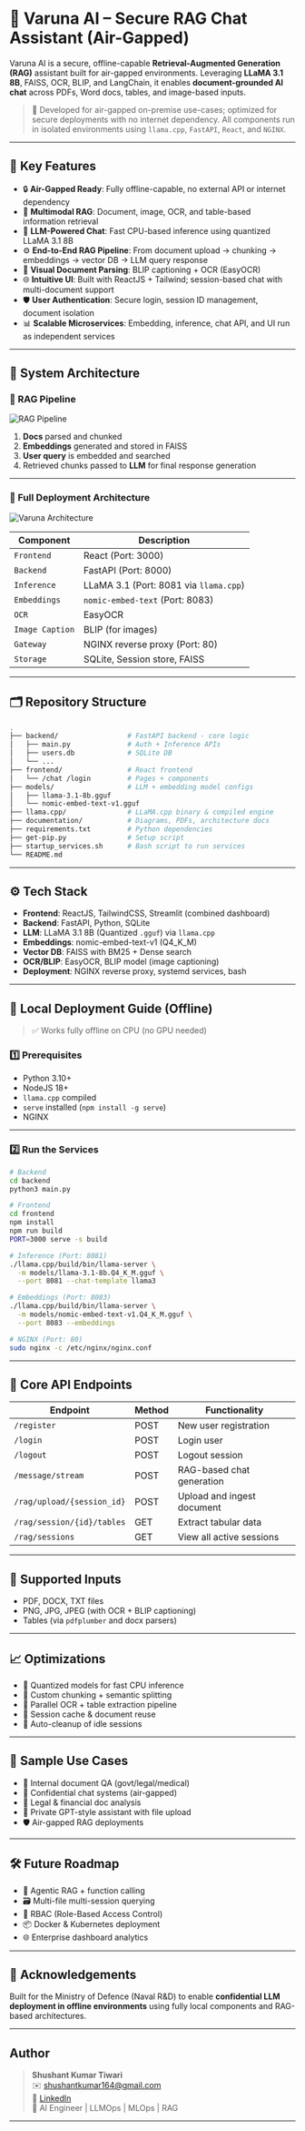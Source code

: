 # 🔰 Varuna AI – Secure RAG Chat Assistant (Air-Gapped)

Varuna AI is a secure, offline-capable **Retrieval-Augmented Generation (RAG)** assistant built for air-gapped environments. Leveraging **LLaMA 3.1 8B**, FAISS, OCR, BLIP, and LangChain, it enables **document-grounded AI chat** across PDFs, Word docs, tables, and image-based inputs.

> 📍 Developed for air-gapped on-premise use-cases; optimized for secure deployments with no internet dependency. All components run in isolated environments using `llama.cpp`, `FastAPI`, `React`, and `NGINX`.

---

## 🧠 Key Features

- 🔒 **Air-Gapped Ready**: Fully offline-capable, no external API or internet dependency  
- 📄 **Multimodal RAG**: Document, image, OCR, and table-based information retrieval  
- 🧠 **LLM-Powered Chat**: Fast CPU-based inference using quantized LLaMA 3.1 8B  
- ⚙️ **End-to-End RAG Pipeline**: From document upload → chunking → embeddings → vector DB → LLM query response  
- 🧾 **Visual Document Parsing**: BLIP captioning + OCR (EasyOCR)  
- 🌐 **Intuitive UI**: Built with ReactJS + Tailwind; session-based chat with multi-document support  
- 🛡️ **User Authentication**: Secure login, session ID management, document isolation  
- 📊 **Scalable Microservices**: Embedding, inference, chat API, and UI run as independent services  

---

## 🧱 System Architecture

### 🧠 RAG Pipeline

![RAG Pipeline](./assets/RAG_Architecture.PNG)

1. **Docs** parsed and chunked  
2. **Embeddings** generated and stored in FAISS  
3. **User query** is embedded and searched  
4. Retrieved chunks passed to **LLM** for final response generation  

---

### 🔐 Full Deployment Architecture

![Varuna Architecture](./assets/full-architecture.png)

| Component       | Description                             |
|----------------|-----------------------------------------|
| `Frontend`      | React (Port: 3000)                      |
| `Backend`       | FastAPI (Port: 8000)                    |
| `Inference`     | LLaMA 3.1 (Port: 8081 via `llama.cpp`)  |
| `Embeddings`    | `nomic-embed-text` (Port: 8083)         |
| `OCR`           | EasyOCR                                 |
| `Image Caption` | BLIP (for images)                       |
| `Gateway`       | NGINX reverse proxy (Port: 80)          |
| `Storage`       | SQLite, Session store, FAISS            |

---

## 🗂️ Repository Structure

```bash
.
├── backend/                 # FastAPI backend - core logic
│   ├── main.py              # Auth + Inference APIs
│   ├── users.db             # SQLite DB
│   └── ...                 
├── frontend/                # React frontend
│   └── /chat /login         # Pages + components
├── models/                  # LLM + embedding model configs
│   ├── llama-3.1-8b.gguf
│   └── nomic-embed-text-v1.gguf
├── llama.cpp/               # LLaMA.cpp binary & compiled engine
├── documentation/           # Diagrams, PDFs, architecture docs
├── requirements.txt         # Python dependencies
├── get-pip.py               # Setup script
├── startup_services.sh      # Bash script to run services
└── README.md
```

---

## ⚙️ Tech Stack

- **Frontend**: ReactJS, TailwindCSS, Streamlit (combined dashboard)  
- **Backend**: FastAPI, Python, SQLite  
- **LLM**: LLaMA 3.1 8B (Quantized `.gguf`) via `llama.cpp`  
- **Embeddings**: nomic-embed-text-v1 (Q4_K_M)  
- **Vector DB**: FAISS with BM25 + Dense search  
- **OCR/BLIP**: EasyOCR, BLIP model (image captioning)  
- **Deployment**: NGINX reverse proxy, systemd services, bash  

---

## 🚀 Local Deployment Guide (Offline)

> ✅ Works fully offline on CPU (no GPU needed)

### 1️⃣ Prerequisites

- Python 3.10+  
- NodeJS 18+  
- `llama.cpp` compiled  
- `serve` installed (`npm install -g serve`)  
- NGINX  

---

### 2️⃣ Run the Services

```bash
# Backend
cd backend
python3 main.py

# Frontend
cd frontend
npm install
npm run build
PORT=3000 serve -s build

# Inference (Port: 8081)
./llama.cpp/build/bin/llama-server \
  -m models/llama-3.1-8b.Q4_K_M.gguf \
  --port 8081 --chat-template llama3

# Embeddings (Port: 8083)
./llama.cpp/build/bin/llama-server \
  -m models/nomic-embed-text-v1.Q4_K_M.gguf \
  --port 8083 --embeddings

# NGINX (Port: 80)
sudo nginx -c /etc/nginx/nginx.conf
```

---

## 🧪 Core API Endpoints

| Endpoint                         | Method | Functionality                       |
|----------------------------------|--------|-------------------------------------|
| `/register`                      | POST   | New user registration               |
| `/login`                         | POST   | Login user                          |
| `/logout`                        | POST   | Logout session                      |
| `/message/stream`                | POST   | RAG-based chat generation           |
| `/rag/upload/{session_id}`       | POST   | Upload and ingest document          |
| `/rag/session/{id}/tables`       | GET    | Extract tabular data                |
| `/rag/sessions`                  | GET    | View all active sessions            |

---

## 🧾 Supported Inputs

- PDF, DOCX, TXT files  
- PNG, JPG, JPEG (with OCR + BLIP captioning)  
- Tables (via `pdfplumber` and docx parsers)  

---

## 📈 Optimizations

- 🔸 Quantized models for fast CPU inference  
- 🔸 Custom chunking + semantic splitting  
- 🔸 Parallel OCR + table extraction pipeline  
- 🔸 Session cache & document reuse  
- 🔸 Auto-cleanup of idle sessions  

---

## 📌 Sample Use Cases

- 📄 Internal document QA (govt/legal/medical)  
- 🔐 Confidential chat systems (air-gapped)  
- 📑 Legal & financial doc analysis  
- 🧠 Private GPT-style assistant with file upload  
- 🛡️ Air-gapped RAG deployments  

---

## 🛠 Future Roadmap

- 🧠 Agentic RAG + function calling  
- 🗃️ Multi-file multi-session querying  
- 🔐 RBAC (Role-Based Access Control)  
- 📦 Docker & Kubernetes deployment  
- 🌐 Enterprise dashboard analytics  

---


## 🙌 Acknowledgements

Built for the Ministry of Defence (Naval R&D) to enable **confidential LLM deployment in offline environments** using fully local components and RAG-based architectures.

---

## Author

> **Shushant Kumar Tiwari**  
> ✉️ shushantkumar164@gmail.com  
> 🔗 [LinkedIn](https://linkedin.com/in/shushant-tiwari-ai)  
> 🧠 AI Engineer | LLMOps | MLOps | RAG
---
